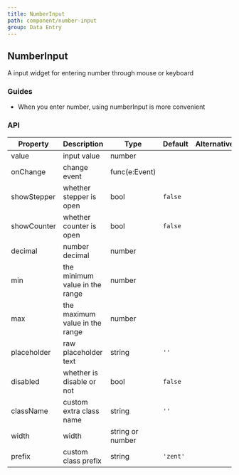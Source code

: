 ```yaml
---
title: NumberInput
path: component/number-input
group: Data Entry
---
```


## NumberInput

A input widget for entering number through mouse or keyboard

### Guides

- When you enter number, using numberInput is more convenient

### API

| Property           | Description              | Type            | Default      | Alternative  | Required |
| ------------ | --------------- | ------------- | -------- | ----------------------- | ---- |
| value        | input value             | number        |          |      |  No    |
| onChange     | change event        | func(e:Event) |          |      |  No    |
| showStepper  | whether stepper is open         | bool        | `false` |     |  No    |
| showCounter  | whether counter is open         | bool        | `false` |     |  No    |
| decimal      | number decimal           | number        |          |      |  No    |
| min      | the minimum value in the range        | number        |          |      |  No    |
| max      | the maximum value in the range       | number        |          |      |  No    |
| placeholder  | raw placeholder text | string        | `''`     |      |  No    |
| disabled     | whether is disable or not            | bool          | `false`  |      |  No    |
| className    | custom extra class name        | string        | `''`     |      |  No    |
| width    | width    | string or number        |      |      |  No   |
| prefix       | custom class prefix         | string        | `'zent'` |      |  No    |

<style>
.zent-number-input-wrapper {
  width: 200px;
  margin-bottom: 20px;
}
</style>
